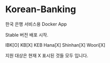 # Korean-Banking
한국 은행 서비스용 Docker App

Stable 버전 배포 시작.

IBK[O]
KB[X]
KEB Hana[X]
Shinhan[X]
Woori[X]

지원 대상은 현재 X 표시된 것들 모두 입니다.
